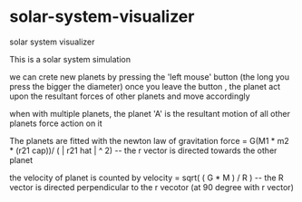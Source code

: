 # solar-system-visualizer
solar system visualizer

This is a solar system simulation

we can crete new planets by pressing the 'left mouse' button (the long you press the bigger the diameter)
once you leave the button , the planet act upon the resultant forces of other planets and move accordingly

when with multiple planets, the planet 'A' is the resultant motion of all other planets force action on it


The planets are fitted with the newton law of gravitation
force = G(M1 * m2 * (r21 cap))/  ( |  r21 hat  | ^ 2)
 -- the r vector is directed towards the other planet


the velocity of planet is counted by 
velocity  = sqrt( (  G * M ) / R )
-- the R vector is directed perpendicular to the r vecotor (at 90 degree with r vector)
